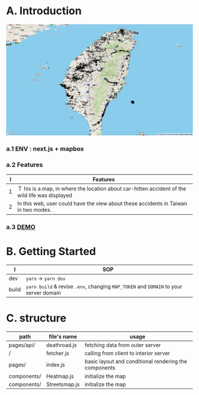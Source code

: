 # A. Introduction

![image](illus.gif)

### a.1 ENV : next.js + mapbox

### a.2 Features

| I   | Features                                                                                        |
| --- | ----------------------------------------------------------------------------------------------- |
| 1   | Ｔ his is a map, in where the location about car-hitten accident of the wild life was displayed |
| 2   | In this web, user could have the view about these accidents in Taiwan in two modes.             |

### a.3 [DEMO](https://deathroad.vercel.app/)

# B. Getting Started

| I     | SOP                                                                                   |
| ----- | ------------------------------------------------------------------------------------- |
| dev   | `yarn` -> `yarn dev`                                                                  |
| build | `yarn build` & revise `.env`, changing `MAP_TOKEN` and `DOMAIN` to your server domain |

# C. structure

| path        | file's name   | usage                                                 |
| ----------- | ------------- | ----------------------------------------------------- |
| pages/api/  | deathroad.js  | fetching data from outer server                       |
| /           | fetcher.js    | calling from client to interior server                |
| pages/      | index.js      | basic layout and conditional rendering the components |
| components/ | Heatmap.js    | initialize the map                                    |
| components/ | Streetsmap.js | initialize the map                                    |
